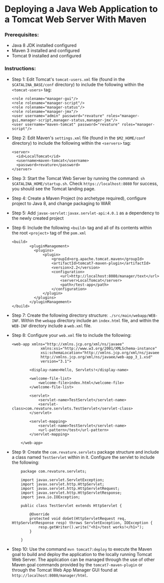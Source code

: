 # Deploying a Java Web Application to a Tomcat Web Server With Maven

### Prerequisites:
  - Java 8 JDK installed configured
  - Maven 3 installed and configured
  - Tomcat 9 installed and configured
	
	
### Instructions:
  - Step 1: Edit Tomcat's `tomcat-users.xml` file (found in the `$CATALINA_BASE/conf` directory) to include the following within the `<tomcat-users>` tag:

	```
	<role rolename="manager-gui"/>
	<role rolename="manager-script"/>
	<role rolename="manager-status"/>
	<role rolename="manager-jmx"/>
	<user username="admin" password="revature" roles="manager-gui,manager-script,manager-status,manager-jmx"/>
	<user username="maven-tomcat" password="revature" roles="manager-script"/>
	```


  - Step 2: Edit Maven's `settings.xml` file (found in the `$M2_HOME/conf` directory) to include the following within the `<servers>` tag:

	```
	<server>
	  <id>LocalTomcat</id>
	  <username>maven-tomcat</username>
	  <password>revature</password>
	</server>
	```

  - Step 3: Start the Tomcat Web Server by running the command: `sh $CATALINA_HOME/startup.sh`. Check `https://localhost:8080` for success, you should see the Tomcat landing page.


  - Step 4: Create a Maven Project (no archetype required), configure project to Java 8, and change packaging to WAR


  - Step 5: Add `javax-servlet:javax.servlet-api:4.0.1` as a dependency to the newly created project


  - Step 6: Include the following `<build>` tag and all of its contents within the root `<project>` tag of the `pom.xml`

	```
	<build>
            <pluginManagement>
              <plugins>
                  <plugin>
                      <groupId>org.apache.tomcat.maven</groupId>
                      <artifactId>tomcat7-maven-plugin</artifactId>
                      <version>2.2</version>
                      <configuration>
                          <url>http://localhost:8080/manager/text</url>
                          <server>LocalTomcat</server>
                          <path>/test-app</path>
                      </configuration>
                  </plugin>
              </plugins>
            </pluginManagement>
	</build>
	```


  - Step 7: Create the following directory structure: `./src/main/webapp/WEB-INF`. Within the `webapp` directory include an `index.html` file, and within the `WEB-INF` directory include a `web.xml` file.


  - Step 8: Configure your `web.xml` file to include the following:

	```
	<web-app xmlns="http://xmlns.jcp.org/xml/ns/javaee"
                 xmlns:xsi="http://www.w3.org/2001/XMLSchema-instance"
                 xsi:schemaLocation="http://xmlns.jcp.org/xml/ns/javaee
                 http://xmlns.jcp.org/xml/ns/javaee/web-app_3_1.xsd"
                 version="3.1">

            <display-name>Hello, Servlets!</display-name>
            
            <welcome-file-list>
                <welcome-file>index.html</welcome-file>
            </welcome-file-list>

            <servlet>
                <servlet-name>TestServlet</servlet-name>
                <servlet-class>com.revature.servlets.TestServlet</servlet-class>
            </servlet>

            <servlet-mapping>
                <servlet-name>TestServlet</servlet-name>
                <url-pattern>/test</url-pattern>
            </servlet-mapping>

        </web-app>
	```


  - Step 9: Create the `com.revature.servlets` package structure and include a class named `TestServlet` within in it. Configure the servlet to include the following:

	```
        package com.revature.servlets;

        import javax.servlet.ServletException;
        import javax.servlet.http.HttpServlet;
        import javax.servlet.http.HttpServletRequest;
        import javax.servlet.http.HttpServletResponse;
        import java.io.IOException;
        
        public class TestServlet extends HttpServlet {
        
            @Override
            protected void doGet(HttpServletRequest req, HttpServletResponse resp) throws ServletException, IOException {
                resp.getWriter().write("<h1>/test works!</h1>");
            }
            
        }
	```

  - Step 10: Use the command `mvn tomcat7:deploy` to execute the Maven goal to build and deploy the application to the locally running Tomcat Web Server. The application can be managed through the use of other Maven goal commands provided by the `tomcat7-maven-plugin` or through the Tomcat Web App Manager GUI found at `http://localhost:8080/manager/html`.


